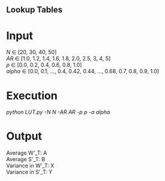 ## Lookup Tables

# Input
$N$ $\in$ [20, 30, 40, 50]  
$AR$ $\in$ [1.0, 1.2, 1.4, 1.6, 1.8, 2.0, 2.5, 3, 4, 5]  
$p$ $\in$ [0.0, 0.2, 0.4, 0.6, 0.8, 1.0]  
$alpha$ $\in$ [0.0, 0.1, ..., 0.4, 0.42, 0.44, ..., 0.68, 0.7, 0.8, 0.9, 1.0]  

# Execution
*python LUT.py -N N -AR AR -p p -a alpha*  

# Output
Average W'\_T: A  
Average S'\_T: B      
Variance in W'\_T: X  
Variance in S'\_T: Y  
